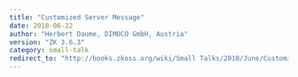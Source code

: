 ```yaml
---
title: "Customized Server Message"
date: 2010-06-22
author: "Herbert Daume, DIMOCO GmbH, Austria"
version: "ZK 3.6.3"
category: small-talk
redirect_to: "http://books.zkoss.org/wiki/Small Talks/2010/June/Customized Server Message"
---
```

